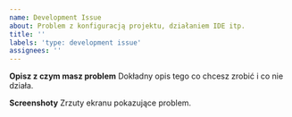 ```yaml
---
name: Development Issue
about: Problem z konfiguracją projektu, działaniem IDE itp.
title: ''
labels: 'type: development issue'
assignees: ''
---
```


**Opisz z czym masz problem**
Dokładny opis tego co chcesz zrobić i co nie działa.

**Screenshoty**
Zrzuty ekranu pokazujące problem.
